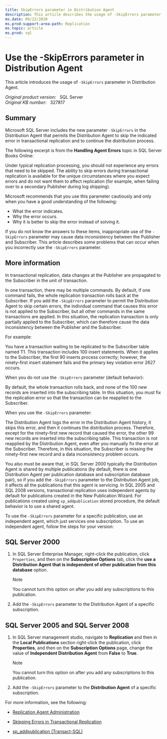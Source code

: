 ```yaml
---
title: SkipErrors parameter in Distribution Agent
description: This article describes the usage of -SkipErrors parameter in Distribution Agent.
ms.date: 09/22/2020
ms.prod-support-area-path: Replication
ms.topic: article
ms.prod: sql
---
```

# Use the -SkipErrors parameter in Distribution Agent

This article introduces the usage of `-SkipErrors` parameter in Distribution Agent.

_Original product version:_ &nbsp; SQL Server  
_Original KB number:_ &nbsp; 327817

## Summary

Microsoft SQL Server includes the new parameter `-SkipErrors` in the Distribution Agent that permits the Distribution Agent to skip the indicated error in transactional replication and to continue the distribution process.

The following excerpt is from the **Handling Agent Errors** topic in SQL Server Books Online:

Under typical replication processing, you should not experience any errors that need to be skipped. The ability to skip errors during transactional replication is available for the unique circumstances where you expect errors and do not want them to affect replication (for example, when failing over to a secondary Publisher during log shipping).

Microsoft recommends that you use this parameter cautiously and only when you have a good understanding of the following:

- What the error indicates.
- Why the error occurs.
- Why it is better to skip the error instead of solving it.

If you do not know the answers to these items, inappropriate use of the `-SkipErrors` parameter may cause data inconsistency between the Publisher and Subscriber. This article describes some problems that can occur when you incorrectly use the `-SkipErrors` parameter.

## More information

In transactional replication, data changes at the Publisher are propagated to the Subscriber in the unit of transaction.

In one transaction, there may be multiple commands. By default, if one command fails, the whole replication transaction rolls back at the Subscriber. If you add the `-SkipErrors` parameter to permit the Distribution Agent to skip certain errors, the individual command that causes this error is not applied to the Subscriber, but all other commands in the same transactions are applied. In this situation, the replication transaction is only partially applied to the Subscriber, which can therefore cause the data inconsistency between the Publisher and the Subscriber.

For example:

You have a transaction waiting to be replicated to the Subscriber table named T1. This transaction includes 100 insert statements. When it applies to the Subscriber, the first 90 inserts process correctly; however, the ninety-first insert statement fails and the primary key violation error 2627 occurs.

When you do not use the `-SkipErrors` parameter (default behavior):

By default, the whole transaction rolls back, and none of the 100 new records are inserted into the subscribing table. In this situation, you must fix the replication error so that the transaction can be reapplied to the Subscriber.

When you use the `-SkipErrors` parameter:

The Distribution Agent logs the error in the Distribution Agent history, it skips this error, and then it continues the distribution process. Therefore, except for the ninety-first new record that caused the error, the other 99 new records are inserted into the subscribing table. This transaction is not reapplied by the Distribution Agent, even after you manually fix the error at the Subscriber. Therefore, in this situation, the Subscriber is missing the ninety-first new record and a data inconsistency problem occurs.

You also must be aware that, in SQL Server 2000 typically the Distribution Agent is shared by multiple publications (by default, there is one Distribution Agent per publication database and subscription database pair), so if you add the `-SkipErrors` parameter to the Distribution Agent job, it affects all the publications that this agent is servicing. In SQL 2005 and SQL 2008 versions, transactional replication uses independent agents by default for publications created in the New Publication Wizard. For publications created using `sp_addpublication` stored procedure, the default behavior is to use a shared agent.

To use the `-SkipErrors` parameter for a specific publication, use an independent agent, which just services one subscription. To use an independent agent, follow the steps for your version:

## SQL Server 2000

1. In SQL Server Enterprise Manager, right-click the publication, click `Properties`, and then on the **Subscription Options** tab, click the **use a Distribution Agent that is independent of other publication from this database** option.

    > [!NOTE]
    > You cannot turn this option on after you add any subscriptions to this publication.

2. Add the `-SkipErrors` parameter to the Distribution Agent of a specific subscription.

## SQL Server 2005 and SQL Server 2008

1. In SQL Server management studio, navigate to **Replication** and then in the **Local Publications** section right-click the publication, click **Properties**, and then on the **Subscription Options** page, change the value of **Independent Distribution Agent** from **False** to **True**.

    > [!NOTE]
    > You cannot turn this option on after you add any subscriptions to this publication.

2. Add the `-SkipErrors` parameter to the **Distribution Agent** of a specific subscription.

For more information, see the following:

- [Replication Agent Administration](/sql/relational-databases/replication/agents/replication-agent-administration)

- [Skipping Errors in Transactional Replication](/previous-versions/sql/sql-server-2008-r2/ms151331(v=sql.105))

- [sp_addpublication (Transact-SQL)](/sql/relational-databases/system-stored-procedures/sp-addpublication-transact-sql)
